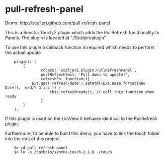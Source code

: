 pull-refresh-panel
==================

Demo: http://scaljeri.github.com/pull-refresh-panel 

This is a Sencha Touch 2 plugin which adds the PullRefresh functionality to Panels. The plugin is located at "./Scaljeri/plugin"

To use this plugin a callback function is required which needs to perform the actual update

        plugins: [
        	{
            		xclass: 'Scaljeri.plugin.PullRefreshPanel',
            		pullRefreshText: 'Pull down to update!',
            		refreshFn: function(){
				Ext.get('refresh-date').setHtml(Ext.Date.format(new Date(), 'm/d/Y G:i:s')) ;
            			this.refreshReady(); // call this function when ready
            		}
        	}
    	],

If this plugin is used on the ListView it behaves identical to the PullRefresh plugin.

Furthermore, to be able to build this demo, you have to link the touch folder into the root of this project

        $> cd pull-refresh-panel
        $> ln -s /Path/To/sencha-touch-2.1.0 ./touch
